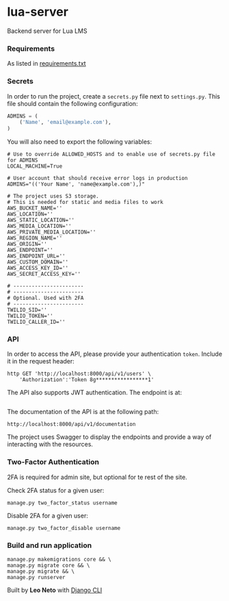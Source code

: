 # lua-server
Backend server for Lua LMS

### Requirements
As listed in [requirements.txt](requirements.txt)

### Secrets
In order to run the project, create a `secrets.py` file next to `settings.py`. 
This file should contain the following configuration:

```python
ADMINS = (
    ('Name', 'email@example.com'),
)
```

You will also need to export the following variables:
```text
# Use to override ALLOWED_HOSTS and to enable use of secrets.py file for ADMINS
LOCAL_MACHINE=True

# User account that should receive error logs in production
ADMINS="(('Your Name', 'name@example.com'),)"

# The project uses S3 storage. 
# This is needed for static and media files to work
AWS_BUCKET_NAME=''
AWS_LOCATION=''
AWS_STATIC_LOCATION=''
AWS_MEDIA_LOCATION=''
AWS_PRIVATE_MEDIA_LOCATION=''
AWS_REGION_NAME=''
AWS_ORIGIN=''
AWS_ENDPOINT=''
AWS_ENDPOINT_URL=''
AWS_CUSTOM_DOMAIN=''
AWS_ACCESS_KEY_ID=''
AWS_SECRET_ACCESS_KEY=''

# -----------------------
# -----------------------
# Optional. Used with 2FA
# -----------------------
TWILIO_SID=''
TWILIO_TOKEN=''
TWILIO_CALLER_ID=''
```


### API
In order to access the API, please provide your authentication `token`. 
Include it in the request header:
```text
http GET 'http://localhost:8000/api/v1/users' \
    'Authorization':'Token 8g*****************1'
```

The API also supports JWT authentication. The endpoint is at:
```text

```

The documentation of the API is at the following path:
```text
http://localhost:8000/api/v1/documentation
```

The project uses Swagger to display the endpoints and provide 
a way of interacting with the resources.


### Two-Factor Authentication
2FA is required for admin site, but optional for te rest of the site.

Check 2FA status for a given user:
```
manage.py two_factor_status username
```

Disable 2FA for a given user:
```
manage.py two_factor_disable username
```

### Build and run application
```text
manage.py makemigrations core && \
manage.py migrate core && \
manage.py migrate && \
manage.py runserver
```


Built by **Leo Neto** with [Django CLI](https://github.com/oleoneto/Django-CLI)
